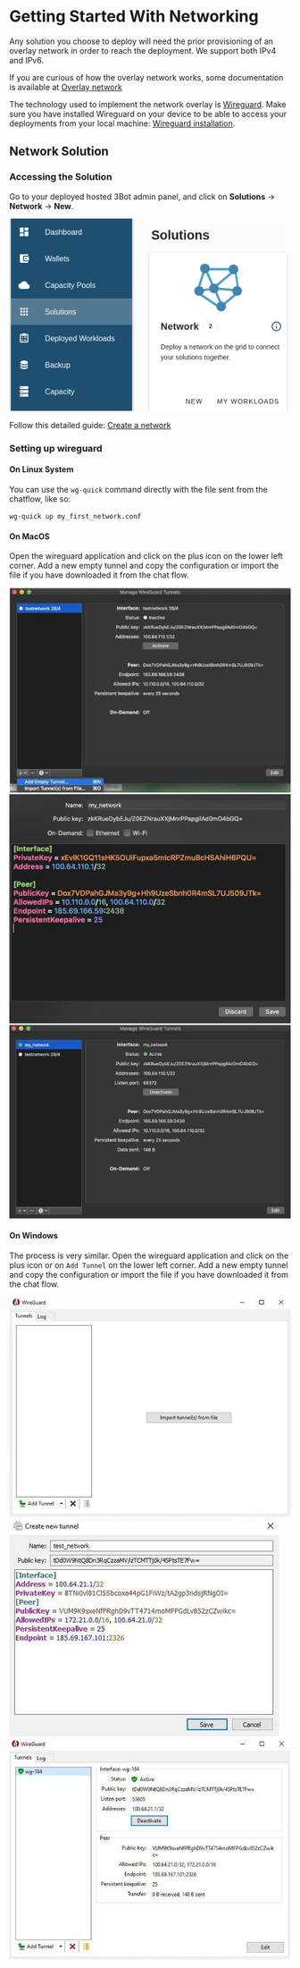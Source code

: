 # Getting Started With Networking

Any solution you choose to deploy will need the prior provisioning of an overlay network in order to reach the deployment.
We support both IPv4 and IPv6. 

If you are curious of how the overlay network works, some documentation is available at [Overlay network](capacity_network.md)

The technology used to implement the network overlay is [Wireguard](https://www.Wireguard.com/). Make sure you have installed Wireguard on your device to be able to access your deployments from your local machine: [Wireguard installation](https://www.wireguard.com/install/).


## Network Solution

### Accessing the Solution

Go to your deployed hosted 3Bot admin panel, and click on __Solutions__ -> __Network__ -> __New__.

![solutions menu](./img/network_landing_page.png)

Follow this detailed guide: [Create a network](../3bot_sysadmin/chatflows/solutions/network/solution_network.md)

### Setting up wireguard

#### On Linux System

You can use the `wg-quick` command directly with the file sent from the chatflow, like so:

```
wg-quick up my_first_network.conf
```

#### On MacOS

Open the wireguard application and click on the plus icon on the lower left corner. Add a new empty tunnel and copy the configuration or import the file if you have downloaded it from the chat flow.

![./img/wg_config_mac_add.png](./img/wg_config_mac_add.png)
![./img/wg_config_mac_config.png](./img/wg_config_mac_config.png)
![./img/wg_config_mac_enable.png](./img/wg_config_mac_enable.png)

#### On Windows

The process is very similar. Open the wireguard application and click on the plus icon or on `Add Tunnel` on the lower left corner. Add a new empty tunnel and copy the configuration or import the file if you have downloaded it from the chat flow.

![./img/wg_config_win_add.png](./img/wg_config_win_add.png)
![./img/wg_config_win_config.png](./img/wg_config_win_config.png)
![./img/wg_config_win_enable.png](./img/wg_config_win_enable.png)

